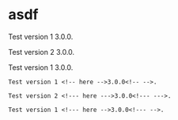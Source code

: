 # asdf

Test version 1 <!-- here -->3.0.0<!-- -->.

Test version 2 <!--- here --->3.0.0<!--- --->.

Test version 1 <!--- here -->3.0.0<!--- -->.

```
Test version 1 <!-- here -->3.0.0<!-- -->.

Test version 2 <!--- here --->3.0.0<!--- --->.

Test version 1 <!--- here -->3.0.0<!--- -->.
```
